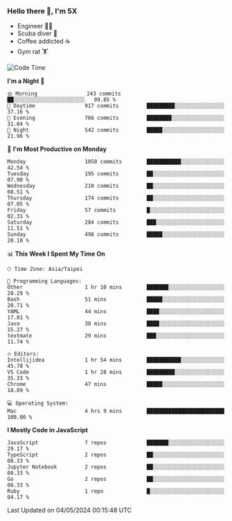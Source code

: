 ### Hello there 👋, I'm 5X

* Engineer 👨‍💻
* Scuba diver 🤿
* Coffee addicted ☕️
* Gym rat 🏋️

<!--START_SECTION:waka-->
![Code Time](http://img.shields.io/badge/Code%20Time-939%20hrs%2033%20mins-blue)

**I'm a Night 🦉** 

```text
🌞 Morning                243 commits         ██░░░░░░░░░░░░░░░░░░░░░░░   09.85 % 
🌆 Daytime                917 commits         █████████░░░░░░░░░░░░░░░░   37.16 % 
🌃 Evening                766 commits         ████████░░░░░░░░░░░░░░░░░   31.04 % 
🌙 Night                  542 commits         █████░░░░░░░░░░░░░░░░░░░░   21.96 % 
```
📅 **I'm Most Productive on Monday** 

```text
Monday                   1050 commits        ███████████░░░░░░░░░░░░░░   42.54 % 
Tuesday                  195 commits         ██░░░░░░░░░░░░░░░░░░░░░░░   07.90 % 
Wednesday                210 commits         ██░░░░░░░░░░░░░░░░░░░░░░░   08.51 % 
Thursday                 174 commits         ██░░░░░░░░░░░░░░░░░░░░░░░   07.05 % 
Friday                   57 commits          █░░░░░░░░░░░░░░░░░░░░░░░░   02.31 % 
Saturday                 284 commits         ███░░░░░░░░░░░░░░░░░░░░░░   11.51 % 
Sunday                   498 commits         █████░░░░░░░░░░░░░░░░░░░░   20.18 % 
```


📊 **This Week I Spent My Time On** 

```text
🕑︎ Time Zone: Asia/Taipei

💬 Programming Languages: 
Other                    1 hr 10 mins        ███████░░░░░░░░░░░░░░░░░░   28.29 % 
Bash                     51 mins             █████░░░░░░░░░░░░░░░░░░░░   20.71 % 
YAML                     44 mins             ████░░░░░░░░░░░░░░░░░░░░░   17.81 % 
Java                     38 mins             ████░░░░░░░░░░░░░░░░░░░░░   15.27 % 
textmate                 29 mins             ███░░░░░░░░░░░░░░░░░░░░░░   11.74 % 

🔥 Editors: 
Intellijidea             1 hr 54 mins        ███████████░░░░░░░░░░░░░░   45.78 % 
VS Code                  1 hr 28 mins        █████████░░░░░░░░░░░░░░░░   35.33 % 
Chrome                   47 mins             █████░░░░░░░░░░░░░░░░░░░░   18.89 % 

💻 Operating System: 
Mac                      4 hrs 9 mins        █████████████████████████   100.00 % 
```

**I Mostly Code in JavaScript** 

```text
JavaScript               7 repos             ███████░░░░░░░░░░░░░░░░░░   29.17 % 
TypeScript               2 repos             ██░░░░░░░░░░░░░░░░░░░░░░░   08.33 % 
Jupyter Notebook         2 repos             ██░░░░░░░░░░░░░░░░░░░░░░░   08.33 % 
Go                       2 repos             ██░░░░░░░░░░░░░░░░░░░░░░░   08.33 % 
Ruby                     1 repo              █░░░░░░░░░░░░░░░░░░░░░░░░   04.17 % 
```




 Last Updated on 04/05/2024 00:15:48 UTC
<!--END_SECTION:waka-->

